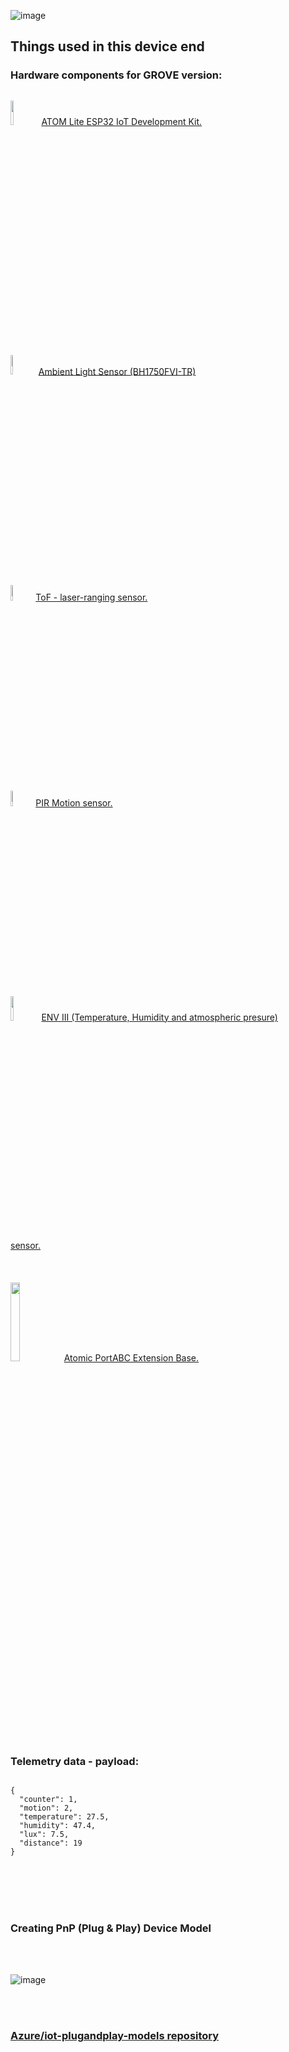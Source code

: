 



![image](https://github.com/romankiss/R-IoT/assets/30365471/ad6ad9c4-8458-4d10-9efb-5a60055403dd)



<h2>Things used in this device end</h2>

<h3>Hardware components for GROVE version:</h3>


<p style="display:inline-block;">
  <img  width="10%" src="https://github.com/romankiss/R-IoT/assets/30365471/40ae9537-c80b-49c5-803d-bfe5a858fb83">
  <a href="https://shop.m5stack.com/collections/m5-controllers/products/atom-lite-esp32-development-kit">ATOM Lite ESP32 IoT Development Kit.</a>
  <br/><br/>
  <img  width="9%" src="https://github.com/romankiss/R-IoT/assets/30365471/43bc7615-0e9f-4e02-b1ed-ddfa57eabef8">
   <a href="https://shop.m5stack.com/products/dlight-unit-ambient-light-sensor-bh1750fvi-tr">Ambient Light Sensor (BH1750FVI-TR)</a>
  <br/><br/>
  <img width="8%" src="https://github.com/romankiss/R-IoT/assets/30365471/52d43dcb-f03f-488f-812e-1b457a26fb5e">
   <a href="https://shop.m5stack.com/products/tof-sensor-unit"> ToF - laser-ranging sensor.</a>
  <br/><br/>
   <img width="8%" src="https://github.com/romankiss/R-IoT/assets/30365471/1663ec76-b4f1-4eaa-818f-df65e08acdd1">
  <a href="https://shop.m5stack.com/products/pir-module">PIR Motion sensor.</a>
   <br/><br/>
   <img width="10%" src="https://github.com/romankiss/R-IoT/assets/30365471/1eba506c-6b42-4984-9ceb-1487732a2156">
  <a href="https://shop.m5stack.com/products/m5stickc-env-hat-iii-sht30-qmp6988">ENV III (Temperature, Humidity and atmospheric presure) sensor.</a>
  <br/><br/>
  <br/><br/>
   <img width="18%" src="https://github.com/romankiss/R-IoT/assets/30365471/bd3caa2e-92a6-4a4b-af79-58e805fdbae3">
  <a href="https://shop.m5stack.com/products/atomic-portabc-extension-base">Atomic PortABC Extension Base.</a>
</p>

<br />
<br />
<h3>Telemetry data - payload:</h3>
<p>
<code>
{
  "counter": 1,
  "motion": 2,
  "temperature": 27.5,
  "humidity": 47.4,
  "lux": 7.5,
  "distance": 19
}
</code>
</p>


<br />
<br />
<br />
<br />


<h3>Creating PnP (Plug & Play) Device Model</h3>

<br />
<br />

![image](https://github.com/romankiss/R-IoT/assets/30365471/b2e05da7-c32c-46e8-855e-cb5cef883fa4)



<br />
<br />
<h3><a href="https://github.com/Azure/iot-plugandplay-models">Azure/iot-plugandplay-models repository</a></h3>
<br />
<br />



<br />
<br />





